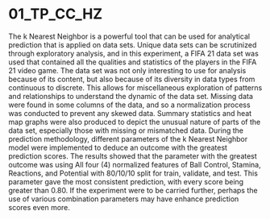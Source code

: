 # 01_TP_CC_HZ

The k Nearest Neighbor is a powerful tool that can be used for analytical prediction that is applied on data sets. Unique data sets can be scrutinized through exploratory analysis, and in this experiment, a FIFA 21 data set was used that contained all the qualities and statistics of the players in the FIFA 21 video game. The data set was not only interesting to use for analysis because of its content, but also because of its diversity in data types from continuous to discrete. This allows for miscellaneous exploration of patterns and relationships to understand the dynamic of the data set. Missing data were found in some columns of the data, and so a normalization process was conducted to prevent any skewed data. Summary statistics and heat map graphs were also produced to depict the unusual nature of parts of the data set, especially those with missing or mismatched data. During the prediction methodology, different parameters of the k Nearest Neighbor model were implemented to deduce an outcome with the greatest prediction scores. The results showed that the parameter with the greatest outcome was using All four (4) normalized features of Ball Control, Stamina, Reactions, and Potential with 80/10/10 split for train, validate, and test. This parameter gave the most consistent prediction, with every score being greater than 0.80. If the experiment were to be carried further, perhaps the use of various combination parameters may have enhance prediction scores even more. 
